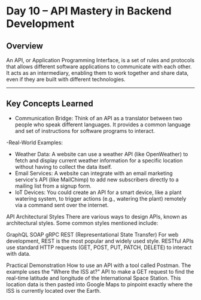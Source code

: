 # Day 10 – API Mastery in Backend Development

## Overview
An API, or Application Programming Interface, is a set of rules and protocols that allows different software applications to communicate with each other. It acts as an intermediary, enabling them to work together and share data, even if they are built with different technologies.

---

## Key Concepts Learned
- Communication Bridge: Think of an API as a translator between two people who speak different languages. It provides a common language and set of instructions for software programs to interact.

-Real-World Examples:
- Weather Data: A website can use a weather API (like OpenWeather) to fetch and display current weather information for a specific location without having to collect the data itself.
- Email Services: A website can integrate with an email marketing service's API (like MailChimp) to add new subscribers directly to a mailing list from a signup form.
- IoT Devices: You could create an API for a smart device, like a plant watering system, to trigger actions (e.g., watering the plant) remotely via a command sent over the internet.

API Architectural Styles
There are various ways to design APIs, known as architectural styles. Some common styles mentioned include:

GraphQL
SOAP
gRPC
REST (Representational State Transfer)
For web development, REST is the most popular and widely used style. RESTful APIs use standard HTTP requests (GET, POST, PUT, PATCH, DELETE) to interact with data.

Practical Demonstration
 How to use an API with a tool called Postman. The example uses the "Where the ISS at?" API to make a GET request to find the real-time latitude and longitude of the International Space Station. This location data is then pasted into Google Maps to pinpoint exactly where the ISS is currently located over the Earth.